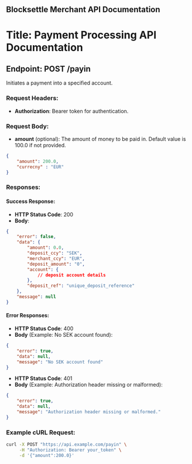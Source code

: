 ## Blocksettle Merchant API Documentation 
# Title: Payment Processing API Documentation

## Endpoint: POST /payin

Initiates a payment into a specified account.

### Request Headers:

- **Authorization**: Bearer token for authentication.

### Request Body:

- **amount** (optional): The amount of money to be paid in. Default value is 100.0 if not provided.

```json
{
    "amount": 200.0,
    "currecny" : "EUR"
}
```

### Responses:

#### Success Response:

- **HTTP Status Code**: 200
- **Body**:

```json
{
    "error": false,
    "data": {
        "amount": 0.0,
        "deposit_ccy": "SEK",
        "merchant_ccy": "EUR",
        "deposit_amount": "0",
        "account": {
            // deposit account details
        },
        "deposit_ref": "unique_deposit_reference"
    },
    "message": null
}
```

#### Error Responses:

- **HTTP Status Code**: 400
- **Body** (Example: No SEK account found):

```json
{
    "error": true,
    "data": null,
    "message": "No SEK account found"
}
```

- **HTTP Status Code**: 401
- **Body** (Example: Authorization header missing or malformed):

```json
{
    "error": true,
    "data": null,
    "message": "Authorization header missing or malformed."
}
```

### Example cURL Request:

```bash
curl -X POST "https://api.example.com/payin" \
     -H "Authorization: Bearer your_token" \
     -d '{"amount":200.0}'
```
